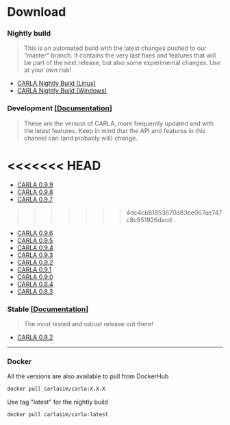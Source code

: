 # Download

### Nightly build

> This is an automated build with the latest changes pushed to our "master"
> branch. It contains the very last fixes and features that will be part of the
> next release, but also some experimental changes. Use at your own risk!

- [CARLA Nightly Build (Linux)](https://carla-releases.s3.eu-west-3.amazonaws.com/Linux/Dev/CARLA_Latest.tar.gz)  
- [CARLA Nightly Build (Windows)](https://carla-releases.s3.eu-west-3.amazonaws.com/Windows/Dev/CARLA_Latest.zip)  

### Development [[Documentation](https://carla.readthedocs.io/en/latest/)]

> These are the version of CARLA, more frequently updated and with the latest
> features. Keep in mind that the API and features in this channel can (and
> probably will) change.

<<<<<<< HEAD
=======
- [CARLA 0.9.9](https://github.com/carla-simulator/carla/releases/tag/0.9.9)
- [CARLA 0.9.8](https://github.com/carla-simulator/carla/releases/tag/0.9.8)
- [CARLA 0.9.7](https://github.com/carla-simulator/carla/releases/tag/0.9.7)
>>>>>>> 4dc4cb81853670d83ee067ae747c8c851926dacd
- [CARLA 0.9.6](https://github.com/carla-simulator/carla/releases/tag/0.9.6)
- [CARLA 0.9.5](https://github.com/carla-simulator/carla/releases/tag/0.9.5)
- [CARLA 0.9.4](https://github.com/carla-simulator/carla/releases/tag/0.9.4)
- [CARLA 0.9.3](https://github.com/carla-simulator/carla/releases/tag/0.9.3)
- [CARLA 0.9.2](https://github.com/carla-simulator/carla/releases/tag/0.9.2)
- [CARLA 0.9.1](https://github.com/carla-simulator/carla/releases/tag/0.9.1)
- [CARLA 0.9.0](https://github.com/carla-simulator/carla/releases/tag/0.9.0)
- [CARLA 0.8.4](https://github.com/carla-simulator/carla/releases/tag/0.8.4)
- [CARLA 0.8.3](https://github.com/carla-simulator/carla/releases/tag/0.8.3)

### Stable [[Documentation](https://carla.readthedocs.io/en/stable/)]

> The most tested and robust release out there!

- [CARLA 0.8.2](https://github.com/carla-simulator/carla/releases/tag/0.8.2)

- - -

### Docker

All the versions are also available to pull from DockerHub

```sh
docker pull carlasim/carla:X.X.X
```

Use tag "latest" for the nightly build

```sh
docker pull carlasim/carla:latest
```
